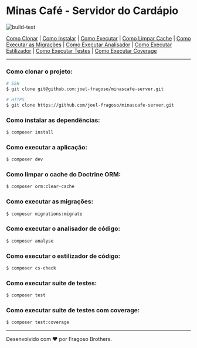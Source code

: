 # Minas Café - Servidor do Cardápio

![build-test](https://github.com/joel-fragoso/minascafe-server/actions/workflows/ci.yml/badge.svg)

[Como Clonar](#️como-clonar-o-projeto) |
[Como Instalar](#️como-instalar-as-dependências) |
[Como Executar](#️como-executar-a-aplicação) |
[Como Limpar Cache](#️como-limpar-o-cache-do-doctrine-orm) |
[Como Executar as Migrações](#como-executar-as-migrações) |
[Como Executar Analisador](#como-executar-o-analisador-de-código) |
[Como Executar Estilizador](#como-executar-o-estilizador-de-código) |
[Como Executar Testes](#como-executar-suite-de-testes) |
[Como Executar Coverage](#como-executar-suite-de-testes-com-coverage)

---

### Como clonar o projeto:
```bash
# SSH
$ git clone git@github.com:joel-fragoso/minascafe-server.git

# HTTPS
$ git clone https://github.com/joel-fragoso/minascafe-server.git
```

### Como instalar as dependências:
```bash
$ composer install
```

### Como executar a aplicação:
```bash
$ composer dev
```

### Como limpar o cache do Doctrine ORM:
```bash
$ composer orm:clear-cache
```

### Como executar as migrações:
```bash
$ composer migrations:migrate
```

### Como executar o analisador de código:
```bash
$ composer analyse
```

### Como executar o estilizador de código:
```bash
$ composer cs-check
```

### Como executar suite de testes:
```bash
$ composer test
```

### Como executar suite de testes com coverage:
```bash
$ composer test:coverage
```

---

Desenvolvido com ❤️ por Fragoso Brothers.

